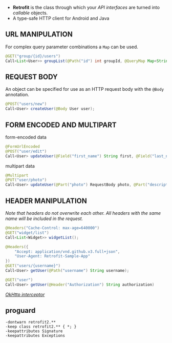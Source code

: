 * **Retrofit** is the class through which your *API interfaces* are turned into *callable* objects.
* A type-safe HTTP client for Android and Java

URL MANIPULATION
---

For complex query parameter combinations a `Map` can be used.

```java
@GET("group/{id}/users")
Call<List<User>> groupList(@Path("id") int groupId, @QueryMap Map<String, String> options);
```

REQUEST BODY
---

An object can be specified for use as an HTTP request body with the `@Body` annotation.

```java
@POST("users/new")
Call<User> createUser(@Body User user);
```

FORM ENCODED AND MULTIPART
---

form-encoded data

```java
@FormUrlEncoded
@POST("user/edit")
Call<User> updateUser(@Field("first_name") String first, @Field("last_name") String last);
```

multipart data

```java
@Multipart
@PUT("user/photo")
Call<User> updateUser(@Part("photo") RequestBody photo, @Part("description") RequestBody description);
```

HEADER MANIPULATION
---

*Note that headers do not overwrite each other.* 
*All headers with the same name will be included in the request.*

```java
@Headers("Cache-Control: max-age=640000")
@GET("widget/list")
Call<List<Widget>> widgetList();
```

```java
@Headers({
    "Accept: application/vnd.github.v3.full+json",
    "User-Agent: Retrofit-Sample-App"
})
@GET("users/{username}")
Call<User> getUser(@Path("username") String username);
```

```java
@GET("user")
Call<User> getUser(@Header("Authorization") String authorization)
```

*[OkHttp interceptor](https://github.com/square/okhttp/wiki/Interceptors)*

proguard
---

```proguard
-dontwarn retrofit2.**
-keep class retrofit2.** { *; }
-keepattributes Signature
-keepattributes Exceptions
```
